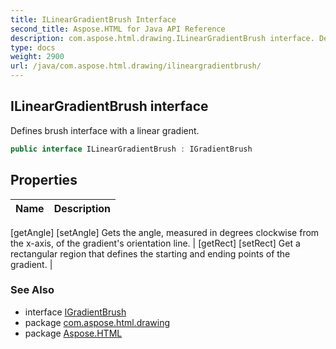 ```yaml
---
title: ILinearGradientBrush Interface
second_title: Aspose.HTML for Java API Reference
description: com.aspose.html.drawing.ILinearGradientBrush interface. Defines brush interface with a linear gradient
type: docs
weight: 2900
url: /java/com.aspose.html.drawing/ilineargradientbrush/
---
```

## ILinearGradientBrush interface

Defines brush interface with a linear gradient.

```java
public interface ILinearGradientBrush : IGradientBrush
```

## Properties

| Name | Description |
| --- | --- |
[getAngle]
[setAngle] Gets the angle, measured in degrees clockwise from the x-axis, of the gradient's orientation line. |
[getRect]
[setRect] Get a rectangular region that defines the starting and ending points of the gradient. |

### See Also

* interface [IGradientBrush](../igradientbrush/)
* package [com.aspose.html.drawing](../../com.aspose.html.drawing/)
* package [Aspose.HTML](../../)
